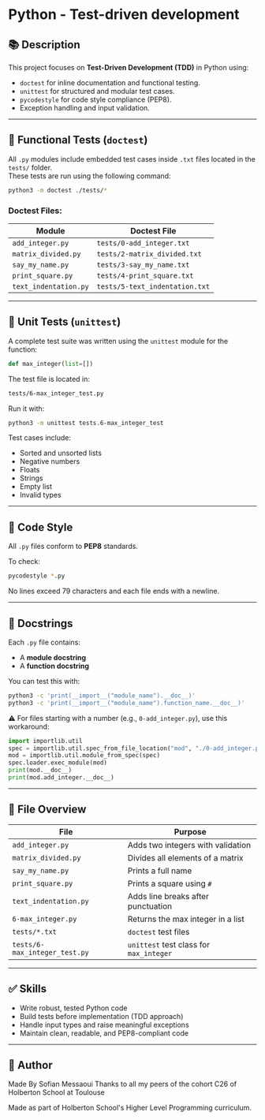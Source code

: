# Python - Test-driven development

## 📚 Description

This project focuses on **Test-Driven Development (TDD)** in Python using:
- `doctest` for inline documentation and functional testing.
- `unittest` for structured and modular test cases.
- `pycodestyle` for code style compliance (PEP8).
- Exception handling and input validation.

---

## 🧪 Functional Tests (`doctest`)

All `.py` modules include embedded test cases inside `.txt` files located in the `tests/` folder.  
These tests are run using the following command:

```bash
python3 -m doctest ./tests/*
```

### Doctest Files:

| Module                  | Doctest File                 |
|-------------------------|------------------------------|
| `add_integer.py`        | `tests/0-add_integer.txt`     |
| `matrix_divided.py`     | `tests/2-matrix_divided.txt`  |
| `say_my_name.py`        | `tests/3-say_my_name.txt`     |
| `print_square.py`       | `tests/4-print_square.txt`    |
| `text_indentation.py`   | `tests/5-text_indentation.txt`|

---

## 🧪 Unit Tests (`unittest`)

A complete test suite was written using the `unittest` module for the function:

```python
def max_integer(list=[])
```

The test file is located in:

```bash
tests/6-max_integer_test.py
```

Run it with:

```bash
python3 -m unittest tests.6-max_integer_test
```

Test cases include:
- Sorted and unsorted lists
- Negative numbers
- Floats
- Strings
- Empty list
- Invalid types

---

## 🧼 Code Style

All `.py` files conform to **PEP8** standards.

To check:

```bash
pycodestyle *.py
```

No lines exceed 79 characters and each file ends with a newline.

---

## 📌 Docstrings

Each `.py` file contains:
- A **module docstring**
- A **function docstring**

You can test this with:

```bash
python3 -c 'print(__import__("module_name").__doc__)'
python3 -c 'print(__import__("module_name").function_name.__doc__)'
```

⚠️ For files starting with a number (e.g., `0-add_integer.py`), use this workaround:

```python
import importlib.util
spec = importlib.util.spec_from_file_location("mod", "./0-add_integer.py")
mod = importlib.util.module_from_spec(spec)
spec.loader.exec_module(mod)
print(mod.__doc__)
print(mod.add_integer.__doc__)
```

---

## 📁 File Overview

| File                     | Purpose                           |
|--------------------------|------------------------------------|
| `add_integer.py`         | Adds two integers with validation |
| `matrix_divided.py`      | Divides all elements of a matrix  |
| `say_my_name.py`         | Prints a full name                |
| `print_square.py`        | Prints a square using `#`         |
| `text_indentation.py`    | Adds line breaks after punctuation|
| `6-max_integer.py`       | Returns the max integer in a list |
| `tests/*.txt`            | `doctest` test files              |
| `tests/6-max_integer_test.py` | `unittest` test class for `max_integer` |

---

## ✅ Skills

- Write robust, tested Python code
- Build tests before implementation (TDD approach)
- Handle input types and raise meaningful exceptions
- Maintain clean, readable, and PEP8-compliant code

---

## 🏁 Author
Made By Sofian Messaoui
Thanks to all my peers of the cohort C26 of Holberton School at Toulouse

Made as part of Holberton School's Higher Level Programming curriculum.